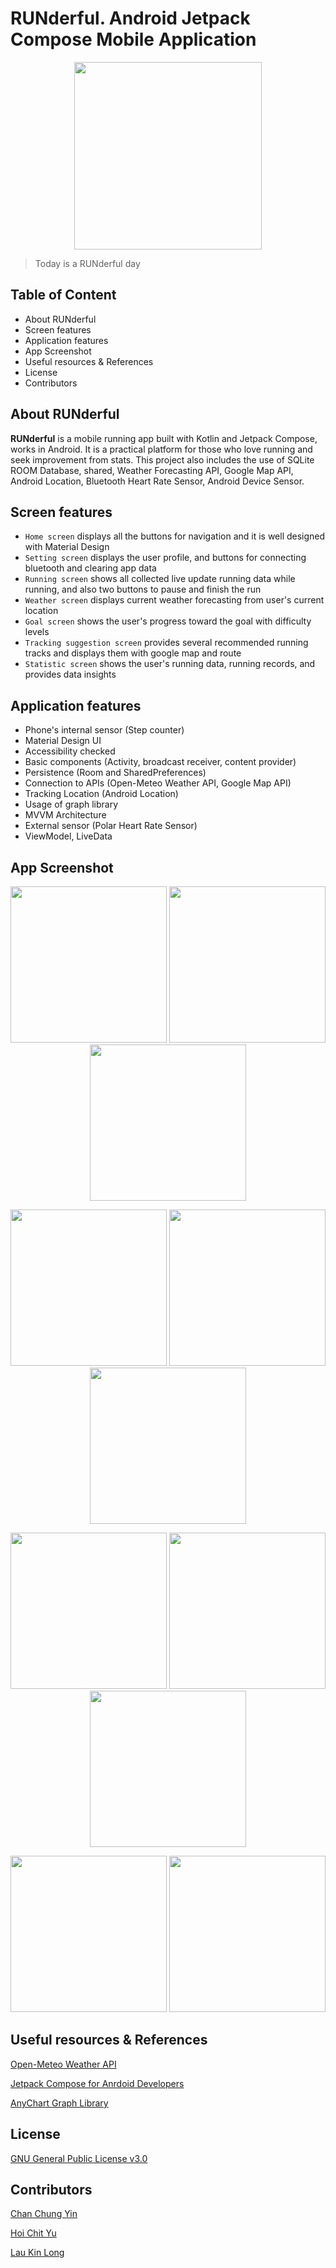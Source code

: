 # RUNderful. Android Jetpack Compose Mobile Application
<p align="center">
<img width="300" src="https://user-images.githubusercontent.com/70948419/195938992-991d5854-7c05-427d-8a01-3cbbb64f4577.jpeg"/>
</p align="center">

> Today is a RUNderful day

## Table of Content
- About RUNderful
- Screen features
- Application features
- App Screenshot
- Useful resources & References
- License
- Contributors

## About RUNderful
**RUNderful** is a mobile running app built with Kotlin and Jetpack Compose, works in Android. It is a practical platform for those who love running and seek improvement from stats. This project also includes the use of SQLite ROOM Database, shared, Weather Forecasting API, Google Map API, Android Location, Bluetooth Heart Rate Sensor, Android Device Sensor.

## Screen features
- `Home screen` displays all the buttons for navigation and it is well designed with Material Design
- `Setting screen` displays the user profile, and buttons for connecting bluetooth and clearing app data
- `Running screen` shows all collected live update running data while running, and also two buttons to pause and finish the run
- `Weather screen` displays current weather forecasting from user's current location
- `Goal screen` shows the user's progress toward the goal with difficulty levels
- `Tracking suggestion screen` provides several recommended running tracks and displays them with google map and route
- `Statistic screen` shows the user's running data, running records, and provides data insights

## Application features
- Phone's internal sensor (Step counter)
- Material Design UI
- Accessibility checked
- Basic components (Activity, broadcast receiver, content provider)
- Persistence (Room and SharedPreferences)
- Connection to APIs (Open-Meteo Weather API, Google Map API)
- Tracking Location (Android Location)
- Usage of graph library
- MVVM Architecture
- External sensor (Polar Heart Rate Sensor)
- ViewModel, LiveData

## App Screenshot
<p align="center">
  <img src="https://user-images.githubusercontent.com/70948419/195960707-e01f0173-43ef-4ed3-981b-40990759d2a8.png" width="250"> 
  <img src="https://user-images.githubusercontent.com/70948419/195961312-d55c0543-5a08-40d3-b178-90f46b3ec120.png" width="250"> 
  <img src="https://user-images.githubusercontent.com/70948419/195961313-1365a129-15cc-4941-9b2e-ab26de33978e.png" width="250">
</p> 

<p align="center">
  <img src="https://user-images.githubusercontent.com/70948419/195960941-987c42be-04a6-4452-b568-9c69e7da796b.png" width="250"> 
  <img src="https://user-images.githubusercontent.com/70948419/195960979-e221738a-2690-4a6b-b566-fd899e26658e.png" width="250"> 
  <img src="https://user-images.githubusercontent.com/70948419/195960948-803ad656-2668-4af2-a3de-3f59fa381121.png" width="250">
</p> 

<p align="center">
  <img src="https://user-images.githubusercontent.com/70948419/195961037-fa4ded76-d136-4ba0-98d9-0bc73ce963af.png" width="250"> 
  <img src="https://user-images.githubusercontent.com/70948419/195961044-ad88c430-cc5d-4342-830f-7ca4d6453c0f.png" width="250"> 
  <img src="https://user-images.githubusercontent.com/70948419/195961050-27c3ee29-4c7f-40e7-81d1-de34b47a8312.png" width="250">
</p> 

<p align="center">
  <img src="https://user-images.githubusercontent.com/70948419/195961103-45289f61-6863-486e-9a43-e2310be99361.png" width="250"> 
  <img src="https://user-images.githubusercontent.com/70948419/195961107-4eb73585-f2e9-4321-8265-ac0baa77f57c.png" width="250"> 
</p> 


## Useful resources & References
[Open-Meteo Weather API](https://open-meteo.com/en)

[Jetpack Compose for Anrdoid Developers](https://developer.android.com/courses/jetpack-compose/course)

[AnyChart Graph Library](https://github.com/AnyChart/AnyChart-Android)

## License
[GNU General Public License v3.0](https://github.com/JulianCCY/Running_App/blob/main/LICENSE)

## Contributors
[Chan Chung Yin](https://github.com/JulianCCY)

[Hoi Chit Yu](https://github.com/Borissss420)

[Lau Kin Long](https://github.com/ryan20012013)


